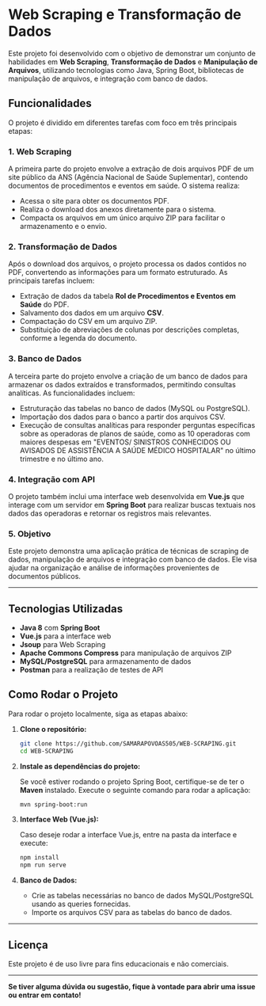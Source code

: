 # Web Scraping e Transformação de Dados

Este projeto foi desenvolvido com o objetivo de demonstrar um conjunto de habilidades em **Web Scraping**, **Transformação de Dados** e **Manipulação de Arquivos**, utilizando tecnologias como Java, Spring Boot, bibliotecas de manipulação de arquivos, e integração com banco de dados.

## Funcionalidades

O projeto é dividido em diferentes tarefas com foco em três principais etapas:

### 1. **Web Scraping**
A primeira parte do projeto envolve a extração de dois arquivos PDF de um site público da ANS (Agência Nacional de Saúde Suplementar), contendo documentos de procedimentos e eventos em saúde. O sistema realiza:

- Acessa o site para obter os documentos PDF.
- Realiza o download dos anexos diretamente para o sistema.
- Compacta os arquivos em um único arquivo ZIP para facilitar o armazenamento e o envio.

### 2. **Transformação de Dados**
Após o download dos arquivos, o projeto processa os dados contidos no PDF, convertendo as informações para um formato estruturado. As principais tarefas incluem:

- Extração de dados da tabela **Rol de Procedimentos e Eventos em Saúde** do PDF.
- Salvamento dos dados em um arquivo **CSV**.
- Compactação do CSV em um arquivo ZIP.
- Substituição de abreviações de colunas por descrições completas, conforme a legenda do documento.

### 3. **Banco de Dados**
A terceira parte do projeto envolve a criação de um banco de dados para armazenar os dados extraídos e transformados, permitindo consultas analíticas. As funcionalidades incluem:

- Estruturação das tabelas no banco de dados (MySQL ou PostgreSQL).
- Importação dos dados para o banco a partir dos arquivos CSV.
- Execução de consultas analíticas para responder perguntas específicas sobre as operadoras de planos de saúde, como as 10 operadoras com maiores despesas em "EVENTOS/ SINISTROS CONHECIDOS OU AVISADOS DE ASSISTÊNCIA A SAÚDE MÉDICO HOSPITALAR" no último trimestre e no último ano.

### 4. **Integração com API**
O projeto também inclui uma interface web desenvolvida em **Vue.js** que interage com um servidor em **Spring Boot** para realizar buscas textuais nos dados das operadoras e retornar os registros mais relevantes.

### 5. **Objetivo**
Este projeto demonstra uma aplicação prática de técnicas de scraping de dados, manipulação de arquivos e integração com banco de dados. Ele visa ajudar na organização e análise de informações provenientes de documentos públicos.

---

## Tecnologias Utilizadas

- **Java 8** com **Spring Boot**
- **Vue.js** para a interface web
- **Jsoup** para Web Scraping
- **Apache Commons Compress** para manipulação de arquivos ZIP
- **MySQL/PostgreSQL** para armazenamento de dados
- **Postman** para a realização de testes de API

## Como Rodar o Projeto

Para rodar o projeto localmente, siga as etapas abaixo:

1. **Clone o repositório:**

   ```bash
   git clone https://github.com/SAMARAPOVOAS505/WEB-SCRAPING.git
   cd WEB-SCRAPING
   ```

2. **Instale as dependências do projeto:**

   Se você estiver rodando o projeto Spring Boot, certifique-se de ter o **Maven** instalado. Execute o seguinte comando para rodar a aplicação:

   ```bash
   mvn spring-boot:run
   ```

3. **Interface Web (Vue.js):**

   Caso deseje rodar a interface Vue.js, entre na pasta da interface e execute:

   ```bash
   npm install
   npm run serve
   ```

4. **Banco de Dados:**

   - Crie as tabelas necessárias no banco de dados MySQL/PostgreSQL usando as queries fornecidas.
   - Importe os arquivos CSV para as tabelas do banco de dados.

---

## Licença

Este projeto é de uso livre para fins educacionais e não comerciais. 

---

**Se tiver alguma dúvida ou sugestão, fique à vontade para abrir uma issue ou entrar em contato!**
